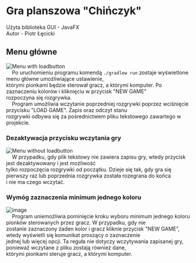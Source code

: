 [comment]: <> (```diff)
[comment]: <> (@@ English version below @@)
[comment]: <> (```)
# Gra planszowa "Chińczyk"
Użyta biblioteka GUI - JavaFX <br>
Autor - Piotr Łęcicki
## Menu główne
![Menu with loadbutton](https://user-images.githubusercontent.com/84147482/172002735-45e584ca-6772-49c4-83a7-ce9a6adce474.png) <br>
&nbsp;&nbsp;&nbsp;&nbsp;Po uruchomieniu programu komendą ```./gradlew run``` zostaje wyświetlone menu główne umożliwiające ustawienie, <br>
którymi pionkami będzie sterował gracz, a którymi komputer. Po zaznaczeniu kolorów i kliknięciu w przycisk "NEW GAME" <br>
rozpoczyna się rozgrywka. <br>
&nbsp;&nbsp;&nbsp;&nbsp;Program umożliwia wczytanie poprzedniej rozgrywki poprzez wciśnięcie przycisku "LOAD GAME". Zapis oraz odczyt stanu<br>
rozgrywki odbywa się za pośrednictwem pliku tekstowego zawartego w projekcie.
### Dezaktywacja przycisku wczytania gry
![Menu without loadbutton](https://user-images.githubusercontent.com/84147482/172004561-f4719e7a-8e69-431f-8046-0353ae7f76c4.png) <br>
&nbsp;&nbsp;&nbsp;&nbsp;W przypadku, gdy plik tekstowy nie zawiera zapisu gry, wtedy przycisk jest dezaktywowany i jest możliwość<br>
tylko rozpoczęcia rozgrywki od początku. Dzieje się tak, gdy gra się pierwszy raz lub poprzednia rozgrywka została rozegrana do końca<br>
i nie ma czego wczytać.
### Wymóg zaznaczenia minimum jednego koloru
![image](https://user-images.githubusercontent.com/84147482/172005568-9e897eea-3f0c-49e9-b298-76b4682f48d2.png) <br>
&nbsp;&nbsp;&nbsp;&nbsp;Program uniemożliwia pominięcie kroku wyboru minimum jednego koloru pionków sterowanych przez gracz. W przypadku, gdy nie <br>
zostanie zaznaczony żaden kolor i gracz kliknie przycisk "NEW GAME", wtedy wyświetli się komunikat proszący o zaznaczenie <br>
jednej lub więcej opcji. Ta reguła nie dotyczy wczytywania zapisanej gry, ponieważ wczytane z pliku zostają również dane, <br>
którymi pionkami steruje gracz, a którymi komputer.
